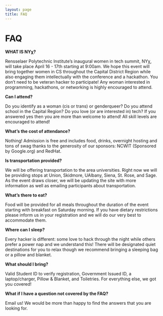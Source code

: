 ```yaml
---
layout: page
title: FAQ
---
```


# FAQ

**WHAT IS NY&chi;?**

Rensselaer Polytechnic Institute’s inaugural women in tech summit, NY&chi;, will take place April 16 - 17th starting at 9:00am. We hope this event will bring together women in CS throughout the Capital District Region while also engaging them intellectually with the conference and a hackathon. You don’t need to be veteran hacker to participate! Any woman interested in programming, hackathons, or networking is highly encouraged to attend.

**Can I attend?**

Do you identify as a woman (cis or trans) or genderqueer? Do you attend school in the Capital Region? Do you love (or are interested in) tech? If you answered yes then you are more than welcome to attend! All skill levels are encouraged to attend!

**What’s the cost of attendance?**

Nothing! Admission is free and includes food, drinks, overnight hosting and tons of swag thanks to the generosity of our sponsors: NCWIT (Sponsored by Google.org) and RedHat.

**Is transportation provided?**

We will be offering transportation to the area universities.  Right now we will be providing stops at Union, Skidmore, UAlbany, Siena, St. Rose, and Sage.  As the event draws closer, we will be updating the site with more information as well as emailing participants about transportation.  

**What’s there to eat?**

Food will be provided for all meals throughout the duration of the event starting with breakfast on Saturday morning. If you have dietary restrictions please inform us in your registration and we will do our very best to accommodate them.

**Where can I sleep?**

Every hacker is different: some love to hack through the night while others prefer a power nap and we understand this! There will be designated quiet destinations for you to relax though we recommend bringing a sleeping bag or a pillow and blanket.

**What should I bring?**

Valid Student ID to verify registration, Government Issued ID, a laptop/charger, Pillow & Blanket, and Toiletries. For everything else, we got you covered!

**What if I have a question not covered by the FAQ?**

Email us! We would be more than happy to find the answers that you are looking for.
